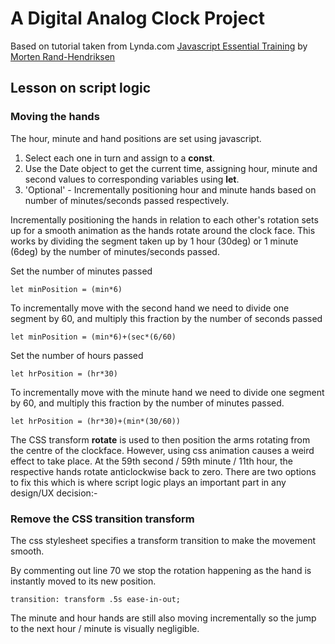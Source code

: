 # A Digital Analog Clock Project

Based on tutorial taken from Lynda.com [Javascript Essential Training](https://www.lynda.com/JavaScript-tutorials/JavaScript-Essential-Training/574716-2.html?srchtrk=index%3a1%0alinktypeid%3a2%0aq%3ajavascript+essential+training%0apage%3a1%0as%3arelevance%0asa%3atrue%0aproducttypeid%3a2) by [Morten Rand-Hendriksen](https://www.lynda.com/Morten-Rand-Hendriksen/725535-1.html)


## Lesson on script logic

### Moving the hands

The hour, minute and hand positions are set using javascript.  

1. Select each one in turn and assign to a **const**.
2. Use the Date object to get the current time, assigning hour, minute and second values to corresponding variables using **let**.
3. 'Optional' - Incrementally positioning hour and minute hands based on number of minutes/seconds passed respectively.

Incrementally positioning the hands in relation to each other's rotation sets up for a smooth animation as the hands rotate around the clock face. This works by dividing the segment taken up by 1 hour (30deg) or 1 minute (6deg) by the number of minutes/seconds passed.

Set the number of minutes passed
```
let minPosition = (min*6)
```
To incrementally move with the second hand we need to divide one segment by 60, and multiply this fraction by the number of seconds passed
```
let minPosition = (min*6)+(sec*(6/60)
```

Set the number of hours passed
```
let hrPosition = (hr*30)
```
To incrementally move with the minute hand we need to divide one segment by 60, and multiply this fraction by the number of minutes passed.
```
let hrPosition = (hr*30)+(min*(30/60))
```

The CSS transform **rotate** is used to then position the arms rotating from the centre of the clockface. However, using css animation causes a weird effect to take place. At the 59th second / 59th minute / 11th hour, the respective hands rotate anticlockwise back to zero. There are two options to fix this which is where script logic plays an important part in any design/UX decision:-


### Remove the CSS transition **transform**

The css stylesheet specifies a transform transition to make the movement smooth.

By commenting out line 70 we stop the rotation happening as the hand is instantly moved to its new position.
```
transition: transform .5s ease-in-out;
```
The minute and hour hands are still also moving incrementally so the jump to the next hour / minute is visually negligible.

